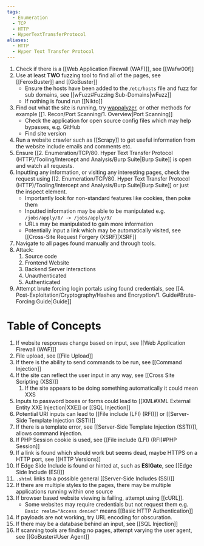 ```yaml
---
tags:
  - Enumeration
  - TCP
  - HTTP
  - HyperTextTransferProtocol
aliases:
  - HTTP
  - Hyper Text Transfer Protocol
---
```

1. Check if there is a [[Web Application Firewall (WAF)]], see [[Wafw00f]] 
2. Use at least **TWO** fuzzing tool to find all of the pages, see [[FeroxBuster]] and [[GoBuster]] 
	* Ensure the hosts have been added to the `/etc/hosts` file and fuzz for sub domains, see [[wFuzz#Fuzzing Sub-Domains|wFuzz]]
	* If nothing is found run [[Nikto]]
3. Find out what the site is running, try [wappalyzer](https://github.com/tunetheweb/wappalyzer), or other methods for example [[1. Recon/Port Scanning/1. Overview|Port Scanning]]
	* Check the application for open source config files which may help bypasses, e.g. GitHub
	* Find site version
4. Run a website crawler such as [[Scrapy]] to get useful information from the website include emails and comments etc.
5. Ensure [[2. Enumeration/TCP/80. Hyper Text Transfer Protocol (HTTP)/Tooling/Intercept and Analysis/Burp Suite|Burp Suite]] is open and watch all requests.
6. Inputting any information, or visiting any interesting pages, check the request using [[2. Enumeration/TCP/80. Hyper Text Transfer Protocol (HTTP)/Tooling/Intercept and Analysis/Burp Suite|Burp Suite]] or just the inspect element. 
	* Importantly look for non-standard features like cookies, then poke them
	* Inputted information may be able to be manipulated e.g. `/jobs/apply/8/ -> /jobs/apply/9/` 
	* URLs may be manipulated to gain more information
	* Potentially input a link which may be automatically visited, see [[Cross-Site Request Forgery (XSRF)|XSRF]]
7. Navigate to all pages found manually and through tools.
8. Attack:
	1. Source code
	2. Frontend Website
	3. Backend Server interactions
	4. Unauthenticated
	5. Authenticated
9. Attempt brute forcing login portals using found credentials, see [[4. Post-Exploitation/Cryptography/Hashes and Encryption/1. Guide#Brute-Forcing Guide|Guide]]


# Table of Concepts

1. If website responses change based on input, see [[Web Application Firewall (WAF)]]
2. File upload, see [[File Upload]]
3. If there is the ability to send commands to be run, see [[Command Injection]]
4. If the site can reflect the user input in any way, see [[Cross Site Scripting (XSS)]]
	1. If the site appears to be doing something automatically it could mean XXS
5. Inputs to password boxes or forms could lead to [[XML#XML External Entity XXE Injection|XXE]] or [[SQL Injection]]
6. Potential URI inputs can lead to [[File include (LFI) (RFI)]] or [[Server-Side Template Injection (SSTI)]] 
7. If there is a template error, see [[Server-Side Template Injection (SSTI)]], allows command injection.
8. If PHP Session cookie is used, see [[File include (LFI) (RFI)#PHP Session]]
9. If a link is found which should work but seems dead, maybe HTTPS on a HTTP port, see [[HTTP Versions]]
10. If Edge Side Include is found or hinted at, such as **ESIGate**, see [[Edge Side Include (ESI)]]
11. `.shtml` links to a possible general [[Server-Side Includes (SSI)]]
12. If there are multiple styles to the pages, there may be multiple applications running within one source
13. If browser based website viewing is failing, attempt using [[cURL]].
	* Some websites may require credentials but not request them e.g. `Basic realm="Access denied"` means [[Basic HTTP Authentication]] 
14. If payloads are not working, try URL encoding for obscuration.
15. If there may be a database behind an input, see [[SQL Injection]]
16. If scanning tools are finding no pages, attempt varying the user agent, see [[GoBuster#User Agent]]
